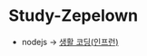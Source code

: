 # Study-Zepelown

+ nodejs -> [생활 코딩(인프런)](https://www.inflearn.com/course/nodejs-%EA%B0%95%EC%A2%8C-%EC%83%9D%ED%99%9C%EC%BD%94%EB%94%A9/dashboard)
          
